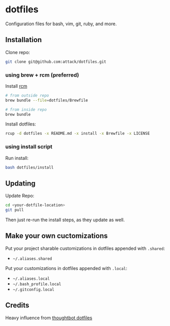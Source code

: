 # dotfiles

Configuration files for bash, vim, git, ruby, and more.

## Installation

Clone repo:
```sh
git clone git@github.com:attack/dotfiles.git
```

### using brew + rcm (preferred)

Install [rcm](https://github.com/thoughtbot/rcm)
```sh
# from outside repo
brew bundle --file=dotfiles/Brewfile
```
```sh
# from inside repo
brew bundle
```

Install dotfiles:
```sh
rcup -d dotfiles -x README.md -x install -x Brewfile -x LICENSE
```

### using install script

Run install:
```sh
bash dotfiles/install
```

## Updating

Update Repo:
```sh
cd <your-dotfile-location>
git pull
```

Then just re-run the install steps, as they update as well.

## Make your own cuctomizations

Put your project sharable customizations in dotfiles appended with `.shared`:

* `~/.aliases.shared`

Put your customizations in dotfiles appended with `.local`:

* `~/.aliases.local`
* `~/.bash_profile.local`
* `~/.gitconfig.local`

## Credits

Heavy influence from [thoughtbot dotfiles](https://github.com/thoughtbot/dotfiles)
